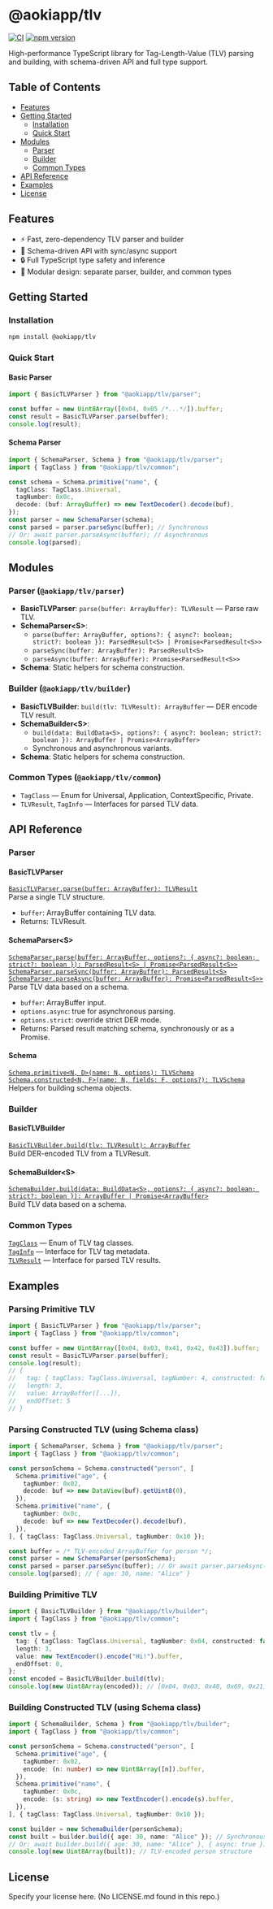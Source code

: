 # @aokiapp/tlv

[![CI](https://github.com/AokiApp/tlv/actions/workflows/ci.yml/badge.svg)](https://github.com/AokiApp/tlv/actions/workflows/ci.yml) [![npm version](https://img.shields.io/npm/v/@aokiapp/tlv.svg)](https://www.npmjs.com/package/@aokiapp/tlv)

High-performance TypeScript library for Tag-Length-Value (TLV) parsing and building, with schema-driven API and full type support.

## Table of Contents

- [Features](#features)
- [Getting Started](#getting-started)
  - [Installation](#installation)
  - [Quick Start](#quick-start)
- [Modules](#modules)
  - [Parser](#parser)
  - [Builder](#builder)
  - [Common Types](#common-types)
- [API Reference](#api-reference)
- [Examples](#examples)
- [License](#license)

## Features

- ⚡️ Fast, zero-dependency TLV parser and builder
- 📐 Schema-driven API with sync/async support
- 🔒 Full TypeScript type safety and inference
- 🧩 Modular design: separate parser, builder, and common types

## Getting Started

### Installation

```bash
npm install @aokiapp/tlv
```

### Quick Start

#### Basic Parser

```typescript
import { BasicTLVParser } from "@aokiapp/tlv/parser";

const buffer = new Uint8Array([0x04, 0x05 /*...*/]).buffer;
const result = BasicTLVParser.parse(buffer);
console.log(result);
```

#### Schema Parser

```typescript
import { SchemaParser, Schema } from "@aokiapp/tlv/parser";
import { TagClass } from "@aokiapp/tlv/common";

const schema = Schema.primitive("name", {
  tagClass: TagClass.Universal,
  tagNumber: 0x0c,
  decode: (buf: ArrayBuffer) => new TextDecoder().decode(buf),
});
const parser = new SchemaParser(schema);
const parsed = parser.parseSync(buffer); // Synchronous
// Or: await parser.parseAsync(buffer); // Asynchronous
console.log(parsed);
```

## Modules

### Parser (`@aokiapp/tlv/parser`)

- **BasicTLVParser**: `parse(buffer: ArrayBuffer): TLVResult` — Parse raw TLV.
- **SchemaParser\<S>**: 
  - `parse(buffer: ArrayBuffer, options?: { async?: boolean; strict?: boolean }): ParsedResult<S> | Promise<ParsedResult<S>>`
  - `parseSync(buffer: ArrayBuffer): ParsedResult<S>`
  - `parseAsync(buffer: ArrayBuffer): Promise<ParsedResult<S>>`
- **Schema**: Static helpers for schema construction.

### Builder (`@aokiapp/tlv/builder`)

- **BasicTLVBuilder**: `build(tlv: TLVResult): ArrayBuffer` — DER encode TLV result.
- **SchemaBuilder\<S>**: 
  - `build(data: BuildData<S>, options?: { async?: boolean; strict?: boolean }): ArrayBuffer | Promise<ArrayBuffer>`
  - Synchronous and asynchronous variants.
- **Schema**: Static helpers for schema construction.

### Common Types (`@aokiapp/tlv/common`)

- `TagClass` — Enum for Universal, Application, ContextSpecific, Private.
- `TLVResult`, `TagInfo` — Interfaces for parsed TLV data.

## API Reference

### Parser

#### BasicTLVParser

[`BasicTLVParser.parse(buffer: ArrayBuffer): TLVResult`](src/parser/basic-parser.ts:9)  
Parse a single TLV structure.

- `buffer`: ArrayBuffer containing TLV data.
- Returns: TLVResult.

#### SchemaParser\<S>

[`SchemaParser.parse(buffer: ArrayBuffer, options?: { async?: boolean; strict?: boolean }): ParsedResult<S> | Promise<ParsedResult<S>>`](src/parser/schema-parser.ts:109)  
[`SchemaParser.parseSync(buffer: ArrayBuffer): ParsedResult<S>`](src/parser/schema-parser.ts:133)  
[`SchemaParser.parseAsync(buffer: ArrayBuffer): Promise<ParsedResult<S>>`](src/parser/schema-parser.ts:145)  
Parse TLV data based on a schema.

- `buffer`: ArrayBuffer input.
- `options.async`: true for asynchronous parsing.
- `options.strict`: override strict DER mode.
- Returns: Parsed result matching schema, synchronously or as a Promise.

#### Schema

[`Schema.primitive<N, D>(name: N, options): TLVSchema`](src/parser/schema-parser.ts:339)  
[`Schema.constructed<N, F>(name: N, fields: F, options?): TLVSchema`](src/parser/schema-parser.ts:363)  
Helpers for building schema objects.

### Builder

#### BasicTLVBuilder

[`BasicTLVBuilder.build(tlv: TLVResult): ArrayBuffer`](src/builder/basic-builder.ts:13)  
Build DER-encoded TLV from a TLVResult.

#### SchemaBuilder\<S>

[`SchemaBuilder.build(data: BuildData<S>, options?: { async?: boolean; strict?: boolean }): ArrayBuffer | Promise<ArrayBuffer>`](src/builder/schema-builder.ts:104)  
Build TLV data based on a schema.

### Common Types

[`TagClass`](src/common/types.ts:1) — Enum of TLV tag classes.  
[`TagInfo`](src/common/types.ts:9) — Interface for TLV tag metadata.  
[`TLVResult`](src/common/types.ts:15) — Interface for parsed TLV results.

## Examples

### Parsing Primitive TLV

```typescript
import { BasicTLVParser } from "@aokiapp/tlv/parser";
import { TagClass } from "@aokiapp/tlv/common";

const buffer = new Uint8Array([0x04, 0x03, 0x41, 0x42, 0x43]).buffer;
const result = BasicTLVParser.parse(buffer);
console.log(result);
// {
//   tag: { tagClass: TagClass.Universal, tagNumber: 4, constructed: false },
//   length: 3,
//   value: ArrayBuffer([...]),
//   endOffset: 5
// }
```

### Parsing Constructed TLV (using Schema class)

```typescript
import { SchemaParser, Schema } from "@aokiapp/tlv/parser";
import { TagClass } from "@aokiapp/tlv/common";

const personSchema = Schema.constructed("person", [
  Schema.primitive("age", {
    tagNumber: 0x02,
    decode: buf => new DataView(buf).getUint8(0),
  }),
  Schema.primitive("name", {
    tagNumber: 0x0c,
    decode: buf => new TextDecoder().decode(buf),
  }),
], { tagClass: TagClass.Universal, tagNumber: 0x10 });

const buffer = /* TLV-encoded ArrayBuffer for person */;
const parser = new SchemaParser(personSchema);
const parsed = parser.parseSync(buffer); // Or await parser.parseAsync(buffer)
console.log(parsed); // { age: 30, name: "Alice" }
```

### Building Primitive TLV

```typescript
import { BasicTLVBuilder } from "@aokiapp/tlv/builder";
import { TagClass } from "@aokiapp/tlv/common";

const tlv = {
  tag: { tagClass: TagClass.Universal, tagNumber: 0x04, constructed: false },
  length: 3,
  value: new TextEncoder().encode("Hi!").buffer,
  endOffset: 0,
};
const encoded = BasicTLVBuilder.build(tlv);
console.log(new Uint8Array(encoded)); // [0x04, 0x03, 0x48, 0x69, 0x21]
```

### Building Constructed TLV (using Schema class)

```typescript
import { SchemaBuilder, Schema } from "@aokiapp/tlv/builder";
import { TagClass } from "@aokiapp/tlv/common";

const personSchema = Schema.constructed("person", [
  Schema.primitive("age", {
    tagNumber: 0x02,
    encode: (n: number) => new Uint8Array([n]).buffer,
  }),
  Schema.primitive("name", {
    tagNumber: 0x0c,
    encode: (s: string) => new TextEncoder().encode(s).buffer,
  }),
], { tagClass: TagClass.Universal, tagNumber: 0x10 });

const builder = new SchemaBuilder(personSchema);
const built = builder.build({ age: 30, name: "Alice" }); // Synchronous
// Or: await builder.build({ age: 30, name: "Alice" }, { async: true }); // Asynchronous
console.log(new Uint8Array(built)); // TLV-encoded person structure
```

## License

Specify your license here. (No LICENSE.md found in this repo.)